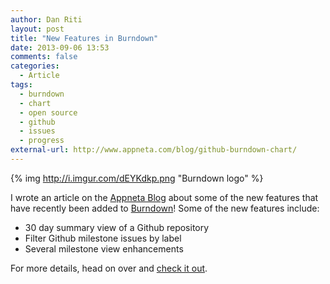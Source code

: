 ```yaml
---
author: Dan Riti
layout: post
title: "New Features in Burndown"
date: 2013-09-06 13:53
comments: false
categories:
  - Article
tags:
  - burndown
  - chart
  - open source
  - github
  - issues
  - progress
external-url: http://www.appneta.com/blog/github-burndown-chart/
---
```


{% img http://i.imgur.com/dEYKdkp.png "Burndown logo" %}

I wrote an article on the [Appneta Blog][1] about some of the new features that
have recently been added to [Burndown][2]! Some of the new features include:

- 30 day summary view of a Github repository
- Filter Github milestone issues by label
- Several milestone view enhancements

For more details, head on over and [check it out][1].

 [1]: http://www.appneta.com/blog/github-burndown-chart/
 [2]: http://burndown.io
